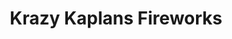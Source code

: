 ---
title: "Krazy Kaplans Fireworks"
url: /hammond/krazy-kaplans-fireworks-calumet-avenue-2/
shop: Pyrotechnik
---